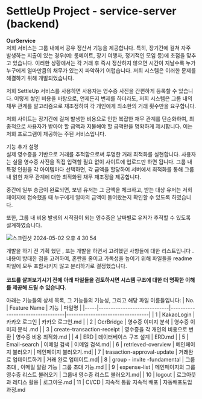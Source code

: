 # SettleUp Project - **service-server (backend)**

**OurService** </br>
저희 서비스는 그룹 내에서 공유 정산서 기능을 제공합니다. 특히, 장기간에 걸쳐 자주 발생하는 지출이 있는 경우(예: 룸메이트, 장기 여행자, 정기적인 모임 등)에 초점을 맞추고 있습니다. 이러한 상황에서는 각 거래 후 즉시 정산하지 않으면 시간이 지날수록 누가 누구에게 얼마만큼의 채무가 있는지 파악하기 어렵습니다. 저희 시스템은 이러한 문제를 해결하기 위해 개발되었습니다.</br>

저희 SettleUp 서비스를 사용하면 사용자는 영수증 사진을 간편하게 등록할 수 있습니다. 이렇게 쌓인 비용을 바탕으로, 언제든지 변제를 하더라도, 저희 시스템은 그룹 내의 채무 관계를 알고리즘으로 재조정하여 각 개인에게 최소한의 거래 횟수만을 요구합니다.</br>

저희 사이트는 장기간에 걸쳐 발생한 비용으로 인한 복잡한 채무 관계를 단순화하여, 최종적으로 사용자가 받아야 할 금액과 지불해야 할 금액만을 명확하게 제시합니다. 이는 저희 프로그램이 제공하는 주된 서비스입니다.</br>

기능 추가 설명</br>
실제 영수증을 기반으로 거래를 추적함으로써 투명한 거래 최적화를 실현합니다. 사용자는 실물 영수증 사진을 직접 입력할 필요 없이 사이트에 업로드만 하면 됩니다. 그룹 내 특정 인원을 각 아이템마다 선택하면, 각 금액을 할당하여 서버에서 최적화를 통해 그룹 내 얽힌 채무 관계에 대한 최적화된 채무 재조정을 제공합니다.

중간에 일부 송금이 완료되면, 보낸 유저는 그 금액을 체크하고, 받는 대상 유저는 저희 페이지에 접속했을 때 누구에게 얼마의 금액이 들어왔는지 확인할 수 있도록 하였습니다.

또한, 그룹 내 비용 발생의 시작점이 되는 영수증은 날짜별로 유저가 추적할 수 있도록 설계하였습니다.

![스크린샷 2024-05-02 오후 4 30 54](https://github.com/Settle-Up/settle-up-server/assets/129722492/cd36737b-bb88-44b2-9f8b-56d3ed0d0250)


개발을 하기 전 기획 했던 , 또는 개발을 하면서 고려했던 사항들에 대한 리스트입니다 .<br>
내용이 방대한 점을 고려하여, 혼란을 줄이고 가독성을 높이기 위해 파일들을 readme 파일에 모두 포함시키지 않고 분리하기로 결정했습니다. </br></br>
**코드를 살펴보기시기 전에 아래 파일들을 검토하시면 시스템 구조에 대한 더 명확한 이해를 제공해 드릴 수 있습니다**.

아래는 기능들의 상세 목록, 그 기능들의 기능성, 그리고 해당 파일 이름들입니다: 
| No. | Feature Name                | 기능                             | 파일명                           |
|-----|-----------------------------|----------------------------------|----------------------------------|
| 1   | KakaoLogin                  | 카카오 로그인                     |  카카오 로그인.md  |
| 2   | OcrBridge                   | 영수증 이미지 분석                | 영수증 이미지 분석 .md   |
| 3   | create-transaction-receipt  | 영수증을 각 개인의 비용으로 변환 | 영수증 비용 최적화.md             |
| 4   | ERD                         | 데이터베이스 구조 설계           | ERD.md           |
| 5   | Email-search                | 이메일 검색                   | 이메일 검색.md|
| 6   | retrieved-overview          | 메인페이지 불러오기             | 메인페이지 불러오기.md|
| 7   | trasaction-approval-update  | 거래완료 업데이트하기           | 거래 완료 업데이트.md|
| 8   | group - invite -fundamental | 그룹 초대 , 이메일 알람 기능     | 그룹 초대 기능.md |
| 9   | expense-list                | 메인페이지의 그룹 영수증 리스트 불러오기 | 그룹내 영수증 리스트 불러오기.md|
| 10  | logout                      | 로그아웃과 레디스 활용              | 로그아웃.md
| 11  | CI/CD                       | 지속적 통홥 지속적 배포              | 자동배포도입과정.md

